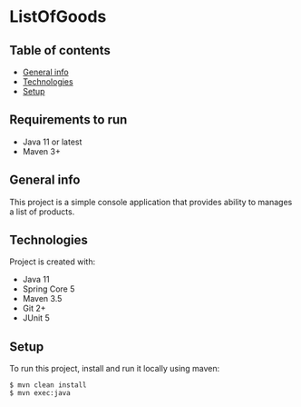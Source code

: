 # ListOfGoods

## Table of contents
* [General info](#general-info)
* [Technologies](#technologies)
* [Setup](#setup)

## Requirements to run
* Java 11 or latest
* Maven 3+

## General info
This project is a simple console application that provides ability to manages a list of products.

	
## Technologies
Project is created with:
* Java 11
* Spring Core 5
* Maven 3.5
* Git 2+
* JUnit 5
	
## Setup
To run this project, install and run it locally using maven:

```
$ mvn clean install
$ mvn exec:java
```
